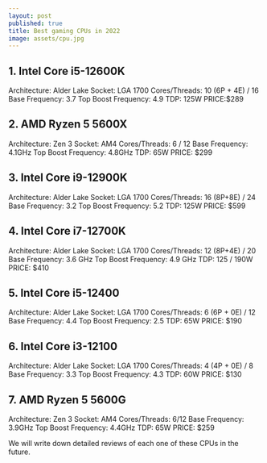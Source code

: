 ```yaml
---
layout: post
published: true
title: Best gaming CPUs in 2022
image: assets/cpu.jpg
---
```

## 1.    Intel Core i5-12600K

Architecture: Alder Lake
Socket: LGA 1700
Cores/Threads: 10 (6P + 4E) / 16
Base Frequency: 3.7
Top Boost Frequency: 4.9
TDP: 125W
PRICE:$289

## 2.    AMD Ryzen 5 5600X

Architecture: Zen 3
Socket: AM4
Cores/Threads: 6 / 12
Base Frequency: 4.1GHz
Top Boost Frequency: 4.8GHz
TDP: 65W
PRICE: $299


## 3.    Intel Core i9-12900K

Architecture: Alder Lake
Socket: LGA 1700
Cores/Threads: 16 (8P+8E) / 24
Base Frequency: 3.2
Top Boost Frequency: 5.2
TDP: 125W
PRICE: $599

## 4.    Intel Core i7-12700K

Architecture: Alder Lake
Socket: LGA 1700
Cores/Threads: 12 (8P+4E) / 20
Base Frequency: 3.6 GHz
Top Boost Frequency: 4.9 GHz
TDP: 125 / 190W
PRICE: $410


## 5.    Intel Core i5-12400

Architecture: Alder Lake
Socket: LGA 1700
Cores/Threads: 6 (6P + 0E) / 12
Base Frequency: 4.4
Top Boost Frequency: 2.5
TDP: 65W
PRICE: $190

## 6.    Intel Core i3-12100


Architecture: Alder Lake
Socket: LGA 1700
Cores/Threads: 4 (4P + 0E) / 8
Base Frequency: 3.3
Top Boost Frequency: 4.3
TDP: 60W
PRICE: $130 


## 7.    AMD Ryzen 5 5600G

Architecture: Zen 3
Socket: AM4
Cores/Threads: 6/12
Base Frequency: 3.9GHz
Top Boost Frequency: 4.4GHz
TDP: 65W
PRICE: $259

We will write down detailed reviews of each one of these CPUs in the future.
